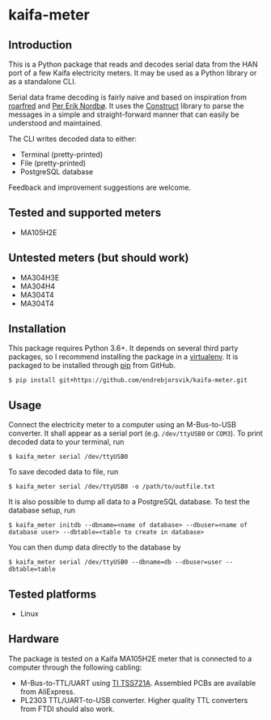 # kaifa-meter

## Introduction

This is a Python package that reads and decodes serial data from the HAN port of a few Kaifa electricity meters. It may be used as a Python library or as a standalone CLI.

Serial data frame decoding is fairly naive and based on inspiration from [roarfred](https://github.com/roarfred) and [Per Erik Nordbø](https://drive.google.com/drive/folders/0B3ZvFI0Dg1TDbDBzMU02cnU0Y28). It uses the [Construct](https://construct.readthedocs.io/en/latest/index.html) library to parse the messages in a simple and straight-forward manner that can easily be understood and maintained.

The CLI writes decoded data to either:

- Terminal (pretty-printed)
- File (pretty-printed)
- PostgreSQL database

Feedback and improvement suggestions are welcome.

## Tested and supported meters

- MA105H2E

## Untested meters (but should work)

- MA304H3E
- MA304H4
- MA304T4
- MA304T4

## Installation

This package requires Python 3.6+. It depends on several third party packages, so I recommend installing the package in a [virtualenv](https://virtualenv.pypa.io/en/latest/). It is packaged to be installed through [pip](https://pip.pypa.io/en/stable/) from GitHub.

    $ pip install git+https://github.com/endrebjorsvik/kaifa-meter.git

## Usage

Connect the electricity meter to a computer using an M-Bus-to-USB converter. It shall appear as a serial port (e.g. `/dev/ttyUSB0` or `COM3`). To print decoded data to your terminal, run

    $ kaifa_meter serial /dev/ttyUSB0

To save decoded data to file, run

    $ kaifa_meter serial /dev/ttyUSB0 -o /path/to/outfile.txt

It is also possible to dump all data to a PostgreSQL database. To test the database setup, run

    $ kaifa_meter initdb --dbname=<name of database> --dbuser=<name of database user> --dbtable=<table to create in database>

You can then dump data directly to the database by

    $ kaifa_meter serial /dev/ttyUSB0 --dbname=db --dbuser=user --dbtable=table

## Tested platforms

- Linux

## Hardware

The package is tested on a Kaifa MA105H2E meter that is connected to a computer through the following cabling:

- M-Bus-to-TTL/UART using [TI TSS721A](http://www.ti.com/product/TSS721A). Assembled PCBs are available from AliExpress.
- PL2303 TTL/UART-to-USB converter. Higher quality TTL converters from FTDI should also work.
